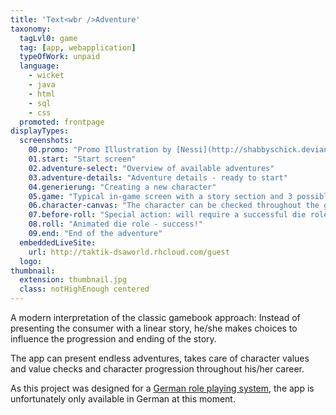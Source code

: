 ```yaml
---
title: 'Text<wbr />Adventure'
taxonomy:
  tagLvl0: game
  tag: [app, webapplication]
  typeOfWork: unpaid
  language:
    - wicket
    - java
    - html
    - sql
    - css
  promoted: frontpage
displayTypes:
  screenshots:
    00.promo: "Promo Illustration by [Nessi](http://shabbyschick.deviantart.com/)<br /><small>[Character stock](http://faestock.deviantart.com/art/Alanna12-368799100) by [faestock](http://faestock.deviantart.com/).<br />[Background photography](https://www.flickr.com/photos/boscdanjou/6884491041/) by [Bosc d'Anjou](https://www.flickr.com/photos/boscdanjou/).</small>"
    01.start: "Start screen"
    02.adventure-select: "Overview of available adventures"
    03.adventure-details: "Adventure details - ready to start"
    04.generierung: "Creating a new character"
    05.game: "Typical in-game screen with a story section and 3 possible actions for the player"
    06.character-canvas: "The character can be checked throughout the game via an off canvas"
    07.before-roll: "Special action: will require a successful die role to continue"
    08.roll: "Animated die role - success!"
    09.end: "End of the adventure"
  embeddedLiveSite:
    url: http://taktik-dsaworld.rhcloud.com/guest
  logo:
thumbnail:
  extension: thumbnail.jpg
  class: notHighEnough centered
---
```


A modern interpretation of the classic gamebook approach: Instead of presenting the consumer with a linear story, he/she makes choices to influence the progression and ending of the story.

The app can present endless adventures, takes care of character values and value checks and character progression throughout his/her career.

As this project was designed for a [German role playing system](https://en.wikipedia.org/wiki/The_Dark_Eye), the app is unfortunately only available in German at this moment.